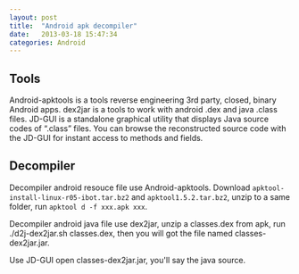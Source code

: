 ```yaml
---
layout: post
title:  "Android apk decompiler"
date:   2013-03-18 15:47:34
categories: Android
---
```


Tools
----

Android-apktools is a tools reverse engineering 3rd party, closed, binary Android apps.
dex2jar is a tools to work with android .dex and java .class files.
JD-GUI is a standalone graphical utility that displays Java source codes of “.class” files.
You can browse the reconstructed source code with the JD-GUI for instant access to methods and fields.

Decompiler
--------

Decompiler android resouce file use Android-apktools. Download `apktool-install-linux-r05-ibot.tar.bz2`
and `apktool1.5.2.tar.bz2`, unzip to a same folder, run `apktool d -f xxx.apk xxx`.

Decompiler android java file use dex2jar, unzip a classes.dex from apk, run ./d2j-dex2jar.sh classes.dex,
then you will got the file named classes-dex2jar.jar.

Use JD-GUI open classes-dex2jar.jar, you'll say the java source.


